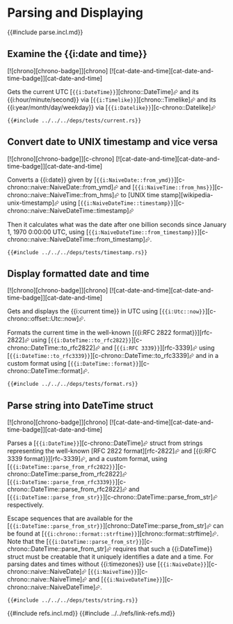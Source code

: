 # Parsing and Displaying

{{#include parse.incl.md}}

## Examine the {{i:date and time}}

[![chrono][chrono-badge]][chrono]  [![cat-date-and-time][cat-date-and-time-badge]][cat-date-and-time]

Gets the current UTC [`{{i:DateTime}}`][chrono::DateTime]⮳ and its {{i:hour/minute/second}} via [`{{i:Timelike}}`][chrono::Timelike]⮳ and its {{i:year/month/day/weekday}} via [`{{i:Datelike}}`][c-chrono::Datelike]⮳

```rust,editable
{{#include ../../../deps/tests/current.rs}}
```

## Convert date to UNIX timestamp and vice versa

[![chrono][chrono-badge]][c-chrono]  [![cat-date-and-time][cat-date-and-time-badge]][cat-date-and-time]

Converts a {{i:date}} given by [`{{i:NaiveDate::from_ymd}}`][c-chrono::naive::NaiveDate::from_ymd]⮳ and [`{{i:NaiveTime::from_hms}}`][c-chrono::naive::NaiveTime::from_hms]⮳ to [UNIX time stamp][wikipedia-unix-timestamp]⮳ using [`{{i:NaiveDateTime::timestamp}}`][c-chrono::naive::NaiveDateTime::timestamp]⮳

Then it calculates what was the date after one billion seconds since January 1, 1970 0:00:00 UTC, using [`{{i:NaiveDateTime::from_timestamp}}`][c-chrono::naive::NaiveDateTime::from_timestamp]⮳.

```rust,editable
{{#include ../../../deps/tests/timestamp.rs}}
```

## Display formatted date and time

[![chrono][chrono-badge]][chrono]  [![cat-date-and-time][cat-date-and-time-badge]][cat-date-and-time]

Gets and displays the {{i:current time}} in UTC using [`{{i:Utc::now}}`][c-chrono::offset::Utc::now]⮳.

Formats the current time in the well-known [{{i:RFC 2822 format}}][rfc-2822]⮳ using [`{{i:DateTime::to_rfc2822}}`][c-chrono::DateTime::to_rfc2822]⮳ and [`{{i:RFC 3339}}`][rfc-3339]⮳ using [`{{i:DateTime::to_rfc3339}}`][c-chrono::DateTime::to_rfc3339]⮳ and in a custom format using [`{{i:DateTime::format}}`][c-chrono::DateTime::format]⮳.

```rust,editable
{{#include ../../../deps/tests/format.rs}}
```

## Parse string into DateTime struct

[![chrono][chrono-badge]][chrono]  [![cat-date-and-time][cat-date-and-time-badge]][cat-date-and-time]

Parses a [`{{i:DateTime}}`][c-chrono::DateTime]⮳ struct from strings representing the well-known
[RFC 2822 format][rfc-2822]⮳ and [{{i:RFC 3339 format}}][rfc-3339]⮳, and a custom format, using
[`{{i:DateTime::parse_from_rfc2822}}`][c-chrono::DateTime::parse_from_rfc2822]⮳  [`{{i:DateTime::parse_from_rfc3339}}`][c-chrono::DateTime::parse_from_rfc2822]⮳ and
[`{{i:DateTime::parse_from_str}}`][c-chrono::DateTime::parse_from_str]⮳ respectively.

Escape sequences that are available for the [`{{i:DateTime::parse_from_str}}`][chrono::DateTime::parse_from_str]⮳ can be found at [`{{i:chrono::format::strftime}}`][chrono::format::strftime]⮳. Note that the [`{{i:DateTime::parse_from_str}}`][c-chrono::DateTime::parse_from_str]⮳ requires that such a {{i:DateTime}} struct must be creatable that it uniquely identifies a date and a time. For parsing dates and times without {{i:timezones}} use [`{{i:NaiveDate}}`][c-chrono::naive::NaiveDate]⮳  [`{{i:NaiveTime}}`][c-chrono::naive::NaiveTime]⮳ and [`{{i:NaiveDateTime}}`][c-chrono::naive::NaiveDateTime]⮳.

```rust,editable
{{#include ../../../deps/tests/string.rs}}
```

{{#include refs.incl.md}}
{{#include ../../refs/link-refs.md}}
